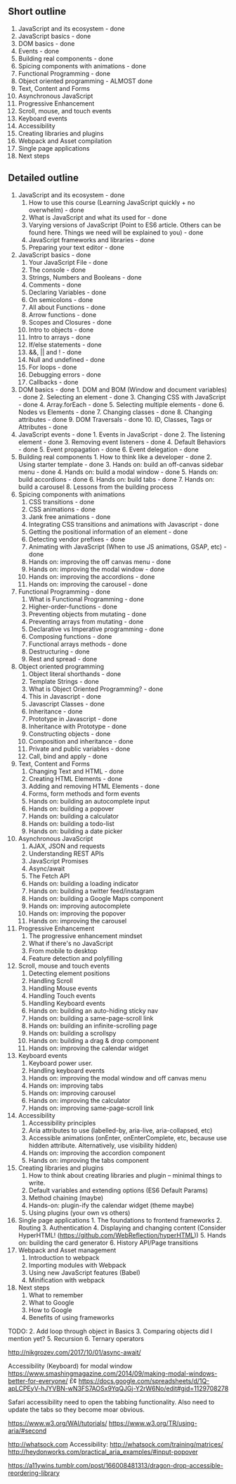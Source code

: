 ## Short outline

1. JavaScript and its ecosystem - done
2. JavaScript basics - done
3. DOM basics - done
4. Events - done
5. Building real components - done
6. Spicing components with animations - done
7. Functional Programming - done
8. Object oriented programming - ALMOST done
9. Text, Content and Forms
10. Asynchronous JavaScript
11. Progressive Enhancement
11. Scroll, mouse, and touch events
12. Keyboard events
13. Accessibility
14. Creating libraries and plugins
15. Webpack and Asset compilation
16. Single page applications
17. Next steps

## Detailed outline

1. JavaScript and its ecosystem - done
    1. How to use this course (Learning JavaScript quickly + no overwhelm) - done
    2. What is JavaScript and what its used for - done
    3. Varying versions of JavaScript (Point to ES6 article. Others can be found here. Things we need will be explained to you) - done
    4. JavaScript frameworks and libraries - done
    5. Preparing your text editor - done
2. JavaScript basics - done
    1. Your JavaScript File - done
    2. The console - done
    3. Strings, Numbers and Booleans - done
    4. Comments - done
    5. Declaring Variables - done
    6. On semicolons - done
    7. All about Functions - done
    8. Arrow functions - done
    9. Scopes and Closures - done
    10. Intro to objects - done
    11. Intro to arrays - done
    12. If/else statements - done
    13. &&, || and ! - done
    14. Null and undefined - done
    15. For loops - done
    16. Debugging errors - done
    17. Callbacks - done
  3. DOM basics - done
    1. DOM and BOM (Window and document variables) - done
    2. Selecting an element - done
    3. Changing CSS with JavaScript - done
    4. Array.forEach - done
    5. Selecting multiple elements - done
    6. Nodes vs Elements - done
    7. Changing classes - done
    8. Changing attributes - done
    9. DOM Traversals - done
    10. ID, Classes, Tags or Attributes - done
  4. JavaScript events - done
    1. Events in JavaScript - done
    2. The listening element - done
    3. Removing event listeners - done
    4. Default Behaviors - done
    5. Event propagation - done
    6. Event delegation - done
  5. Building real components
    1. How to think like a developer - done
    2. Using starter template - done
    3. Hands on: build an off-canvas sidebar menu - done
    4. Hands on: build a modal window - done
    5. Hands on: build accordions - done
    6. Hands on: build tabs - done
    7. Hands on: build a carousel
    8. Lessons from the building process
6. Spicing components with animations
    1. CSS transitions - done
    2. CSS animations - done
    3. Jank free animations - done
    4. Integrating CSS transitions and animations with Javascript - done
    5. Getting the positional information of an element - done
    6. Detecting vendor prefixes - done
    7. Animating with JavaScript (When to use JS animations, GSAP, etc) - done
    8. Hands on: improving the off canvas menu - done
    9. Hands on: improving the modal window - done
    10. Hands on: improving the accordions - done
    11. Hands on: improving the carousel - done
7. Functional Programming - done
    1. What is Functional Programming - done
    2. Higher-order-functions - done
    3. Preventing objects from mutating - done
    4. Preventing arrays from mutating - done
    5. Declarative vs Imperative programming - done
    6. Composing functions - done
    7. Functional arrays methods - done
    8. Destructuring - done
    9. Rest and spread - done
8. Object oriented programming
    1. Object literal shorthands - done
    2. Template Strings - done
    3. What is Object Oriented Programming? - done
    4. This in Javascript - done
    5. Javascript Classes - done
    6. Inheritance - done
    7. Prototype in Javascript - done
    8. Inheritance with Prototype - done
    9. Constructing objects - done
    10. Composition and inheritance - done
    11. Private and public variables - done
    12. Call, bind and apply - done
9. Text, Content and Forms
    1. Changing Text and HTML - done
    2. Creating HTML Elements - done
    3. Adding and removing HTML Elements - done
    4. Forms, form methods and form events
    5. Hands on: building an autocomplete input
    6. Hands on: building a popover
    7. Hands on: building a calculator
    8. Hands on: building a todo-list
    9. Hands on: building a date picker
10. Asynchronous JavaScript
    1. AJAX, JSON and requests
    2. Understanding REST APIs
    3. JavaScript Promises
    4. Async/await
    5. The Fetch API
    6. Hands on: building a loading indicator
    7. Hands on: building a twitter feed/instagram
    8. Hands on: building a Google Maps component
    9. Hands on: improving autocomplete
    10. Hands on: improving the popover
    11. Hands on: improving the carousel
11. Progressive Enhancement
    1. The progressive enhancement mindset
    2. What if there's no JavaScript
    3. From mobile to desktop
    4. Feature detection and polyfilling
11. Scroll, mouse and touch events
    1. Detecting element positions
    2. Handling Scroll
    3. Handling Mouse events
    4. Handling Touch events
    5. Handling Keyboard events
    6. Hands on: building an auto-hiding sticky nav
    7. Hands on: building a same-page-scroll link
    8. Hands on: building an infinite-scrolling page
    9. Hands on: building a scrollspy
    10. Hands on: building a drag & drop component
    11. Hands on: improving the calendar widget
12. Keyboard events
    1. Keyboard power user.
    1. Handling keyboard events
    2. Hands on: improving the modal window and off canvas menu
    3. Hands on: improving tabs
    4. Hands on: improving carousel
    5. Hands on: improving the calculator
    6. Hands on: improving same-page-scroll link
13. Accessibility
    1. Accessibility principles
    2. Aria attributes to use (labelled-by, aria-live, aria-collapsed, etc)
    3. Accessible animations (onEnter, onEnterComplete, etc, because use hidden attribute. Alternatively, use visibility hidden)
    3. Hands on: improving the accordion component
    4. Hands on: improving the tabs component
14. Creating libraries and plugins
    1. How to think about creating libraries and plugin – minimal things to write.
    2. Default variables and extending options (ES6 Default Params)
    3. Method chaining (maybe)
    4. Hands-on: plugin-ify the calendar widget (theme maybe)
    5. Using plugins (your own vs others)
  15. Single page applications
    1. The foundations to frontend frameworks
    2. Routing
    3. Authentication
    4. Displaying and changing content (Consider HyperHTML! (https://github.com/WebReflection/hyperHTML))
    5. Hands on: building the card generator
    6. History API/Page transitions
16. Webpack and Asset management
    1. Introduction to webpack
    2. Importing modules with Webpack
    3. Using new JavaScript features (Babel)
    4. Minification with webpack
17. Next steps
    1. What to remember
    2. What to Google
    3. How to Google
    4. Benefits of using frameworks

TODO:
2. Add loop through object in Basics
3. Comparing objects did I mention yet?
5. Recursion
6. Ternary operators

http://nikgrozev.com/2017/10/01/async-await/

Accessibility (Keyboard) for modal window
https://www.smashingmagazine.com/2014/09/making-modal-windows-better-for-everyone/
£¢
https://docs.google.com/spreadsheets/d/1Q-apLCPEyV-hJYVBN-wN3FS7AOSx9YqQJGj-Y2rW6No/edit#gid=1129708278

Safari accessibility need to open the tabbing functionality. Also need to update the tabs so they become moar obvious.

https://www.w3.org/WAI/tutorials/
https://www.w3.org/TR/using-aria/#second

http://whatsock.com
Accessibility: http://whatsock.com/training/matrices/
http://heydonworks.com/practical_aria_examples/#input-popover

https://a11ywins.tumblr.com/post/166008481313/dragon-drop-accessible-reordering-library
